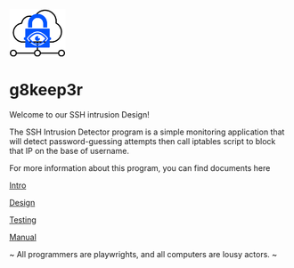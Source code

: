 <img src="https://raw.githubusercontent.com/d0ntblink/g8keep3r/master/extra/logo.png" width=20%>


# g8keep3r

Welcome to our SSH intrusion Design! 

The SSH Intrusion Detector program is a simple monitoring application that will detect password-guessing attempts then call iptables script to block that IP on the base of username. 

For more information about this program, you can find documents here

[Intro](https://github.com/d0ntblink/g8keep3r/blob/master/extra/SSH%20Intrusion%20Detector.pdf)

[Design](https://github.com/d0ntblink/g8keep3r/blob/master/extra/SSH%20Intrusion%20Detector%20Design.pdf)

[Testing](https://github.com/d0ntblink/g8keep3r/blob/master/extra/SSH%20Intrusion%20Detector%20Testing.pdf)

[Manual](https://github.com/d0ntblink/g8keep3r/blob/master/extra/SSH%20Intrusion%20Detector%20User%20Manual.pdf)


~ All programmers are playwrights, and all computers are lousy actors. ~ 
